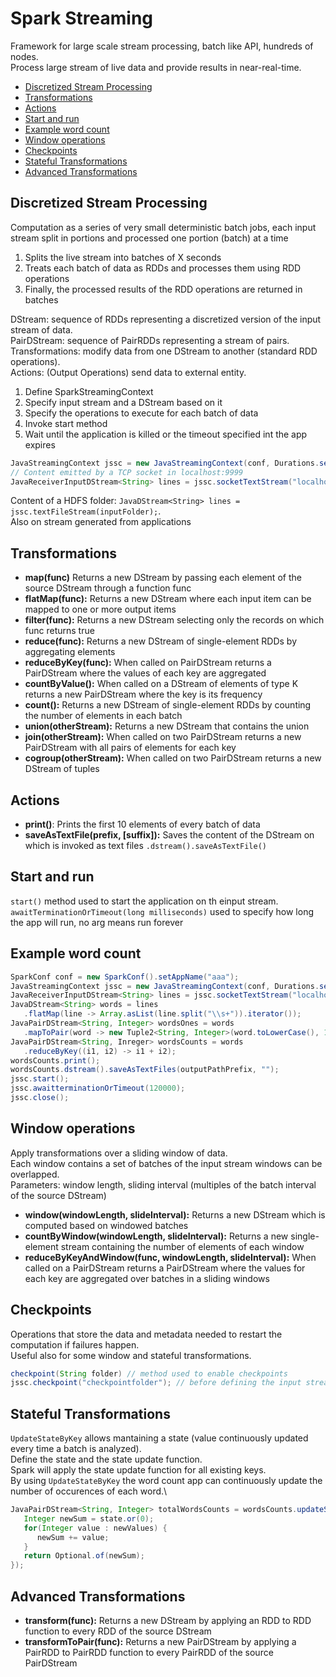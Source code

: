 # Spark Streaming

Framework for large scale stream processing, batch like API, hundreds of nodes.\
Process large stream of live data and provide results in near-real-time.

- [Discretized Stream Processing](#discretized-stream-processing)
- [Transformations](#transformations)
- [Actions](#actions)
- [Start and run](#start-and-run)
- [Example word count](#example-word-count)
- [Window operations](#window-operations)
- [Checkpoints](#checkpoints)
- [Stateful Transformations](#stateful-transformations)
- [Advanced Transformations](#advanced-transformations)

## Discretized Stream Processing

Computation as a series of very small deterministic batch jobs, each input stream split in portions and processed one portion (batch) at a time

1. Splits the live stream into batches of X seconds
2. Treats each batch of data as RDDs and processes them using RDD operations
3. Finally, the processed results of the RDD operations are returned in batches

DStream: sequence of RDDs representing a discretized version of the input stream of data.\
PairDStream: sequence of PairRDDs representing a stream of pairs.\
Transformations: modify data from one DStream to another (standard RDD operations).\
Actions: (Output Operations) send data to external entity.

1. Define SparkStreamingContext
2. Specify input stream and a DStream based on it
3. Specify the operations to execute for each batch of data
4. Invoke start method
5. Wait until the application is killed or the timeout specified int the app expires

```java
JavaStreamingContext jssc = new JavaStreamingContext(conf, Durations.seconds(10));
// Content emitted by a TCP socket in localhost:9999
JavaReceiverInputDStream<String> lines = jssc.socketTextStream("localhost", 9999);
```

Content of a HDFS folder: `JavaDStream<String> lines = jssc.textFileStream(inputFolder);`.\
Also on stream generated from applications

## Transformations

- **map(func)**
   Returns a new DStream by passing each element of the source DStream through a function func
- **flatMap(func):**
   Returns a new DStream where each input item can be mapped to one or more output items
- **filter(func):**
   Returns a new DStream selecting only the records on which func returns true
- **reduce(func):**
   Returns a new DStream of single-element RDDs by aggregating elements
- **reduceByKey(func):**
   When called on PairDStream returns a PairDStream where the values of each key are aggregated
- **countByValue():**
   When called on a DStream of elements of type K returns a new PairDStream where the key is its frequency
- **count():**
   Returns a new DStream of single-element RDDs by counting the number of elements in each batch
- **union(otherStream):**
   Returns a new DStream that contains the union
- **join(otherStream):**
   When called on two PairDStream returns a new PairDStream with all pairs of elements for each key
- **cogroup(otherStream):**
   When called on two PairDStream returns a new DStream of tuples

## Actions

- **print()**:
   Prints the first 10 elements of every batch of data
- **saveAsTextFile(prefix, [suffix]):**
   Saves the content of the DStream on which is invoked as text files `.dstream().saveAsTextFile()`

## Start and run

`start()` method used to start the application on th einput stream.\
`awaitTerminationOrTimeout(long milliseconds)` used to specify how long the app will run, no arg means run forever

## Example word count

```java
SparkConf conf = new SparkConf().setAppName("aaa");
JavaStreamingContext jssc = new JavaStreamingContext(conf, Durations.seconds(10));
JavaReceiverInputDStream<String> lines = jssc.socketTextStream("localhost", 9999);
JavaDStream<String> words = lines
   .flatMap(line -> Array.asList(line.split("\\s+")).iterator());
JavaPairDStream<String, Integer> wordsOnes = words
   .mapToPair(word -> new Tuple2<String, Integer>(word.toLowerCase(), 1));
JavaPairDStream<String, Inreger> wordsCounts = words
   .reduceByKey((i1, i2) -> i1 + i2);
wordsCounts.print();
wordsCounts.dstream().saveAsTextFiles(outputPathPrefix, "");
jssc.start();
jssc.awaitterminationOrTimeout(120000);
jssc.close();
```

## Window operations

Apply transformations over a sliding window of data.\
Each window contains a set of batches of the input stream windows can be overlapped.\
Parameters: window length, sliding interval (multiples of the batch interval of the source DStream)

- **window(windowLength, slideInterval):**
   Returns a new DStream which is computed based on windowed batches
- **countByWindow(windowLength, slideInterval):**
   Returns a new single-element stream containing the number of elements of each window
- **reduceByKeyAndWindow(func, windowLength, slideInterval):**
   When called on a PairDStream returns a PairDStream where the values for each key are aggregated over batches in a sliding windows

## Checkpoints

Operations that store the data and metadata needed to restart the computation if failures happen.\
Useful also for some window and stateful transformations.

```java
checkpoint(String folder) // method used to enable checkpoints
jssc.checkpoint("checkpointfolder"); // before defining the input stream
```

## Stateful Transformations

`UpdateStateByKey` allows mantaining a state (value continuously updated every time a batch is analyzed).\
Define the state and the state update function.\
Spark will apply the state update function for all existing keys.\
By using `UpdateStateByKey` the word count app can continuously update the number of occurences of each word.\

```java
JavaPairDStream<String, Integer> totalWordsCounts = wordsCounts.updateStateByKey((newValues, state) -> {
   Integer newSum = state.or(0);
   for(Integer value : newValues) {
      newSum += value;
   }
   return Optional.of(newSum);
});
```

## Advanced Transformations

- **transform(func):**
   Returns a new DStream by applying an RDD to RDD function to every RDD of the source DStream
- **transformToPair(func):**
   Returns a new PairDStream by applying a PairRDD to PairRDD function to every PairRDD of the source PairDStream
